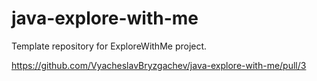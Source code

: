 # java-explore-with-me
Template repository for ExploreWithMe project.

https://github.com/VyacheslavBryzgachev/java-explore-with-me/pull/3
